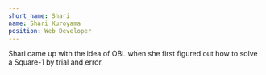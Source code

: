 ```yaml
---
short_name: Shari
name: Shari Kuroyama
position: Web Developer
---
```

Shari came up with the idea of OBL when she first figured out how to solve a Square-1 by trial and error.
